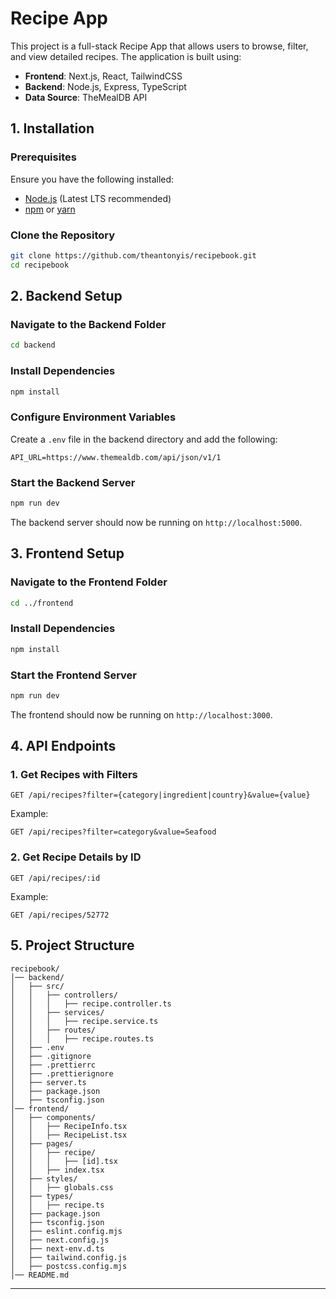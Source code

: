 # Recipe App

This project is a full-stack Recipe App that allows users to browse, filter, and view detailed recipes. The application is built using:
- **Frontend**: Next.js, React, TailwindCSS
- **Backend**: Node.js, Express, TypeScript
- **Data Source**: TheMealDB API

## 1. Installation

### Prerequisites
Ensure you have the following installed:
- [Node.js](https://nodejs.org/) (Latest LTS recommended)
- [npm](https://www.npmjs.com/) or [yarn](https://yarnpkg.com/)

### Clone the Repository
```sh
git clone https://github.com/theantonyis/recipebook.git
cd recipebook
```

## 2. Backend Setup

### Navigate to the Backend Folder
```sh
cd backend
```

### Install Dependencies
```sh
npm install
```

### Configure Environment Variables
Create a `.env` file in the backend directory and add the following:
```env
API_URL=https://www.themealdb.com/api/json/v1/1
```

### Start the Backend Server
```sh
npm run dev
```

The backend server should now be running on `http://localhost:5000`.

## 3. Frontend Setup

### Navigate to the Frontend Folder
```sh
cd ../frontend
```

### Install Dependencies
```sh
npm install
```

### Start the Frontend Server
```sh
npm run dev
```

The frontend should now be running on `http://localhost:3000`.

## 4. API Endpoints

### 1. Get Recipes with Filters
```
GET /api/recipes?filter={category|ingredient|country}&value={value}
```
Example:
```
GET /api/recipes?filter=category&value=Seafood
```

### 2. Get Recipe Details by ID
```
GET /api/recipes/:id
```
Example:
```
GET /api/recipes/52772
```

## 5. Project Structure
```
recipebook/
│── backend/
│   ├── src/
│   │   ├── controllers/
│   │   │   ├── recipe.controller.ts
│   │   ├── services/
│   │   │   ├── recipe.service.ts
│   │   ├── routes/
│   │   │   ├── recipe.routes.ts
│   ├── .env
│   ├── .gitignore
│   ├── .prettierrc
│   ├── .prettierignore
│   ├── server.ts
│   ├── package.json
│   ├── tsconfig.json
│── frontend/
│   ├── components/
│   │   ├── RecipeInfo.tsx
│   │   ├── RecipeList.tsx
│   ├── pages/
│   │   ├── recipe/
│   │   │   ├── [id].tsx
│   │   ├── index.tsx
│   ├── styles/
│   │   ├── globals.css
│   ├── types/
│   │   ├── recipe.ts
│   ├── package.json
│   ├── tsconfig.json
│   ├── eslint.config.mjs
│   ├── next.config.js
│   ├── next-env.d.ts
│   ├── tailwind.config.js
│   ├── postcss.config.mjs
│── README.md
```

---

